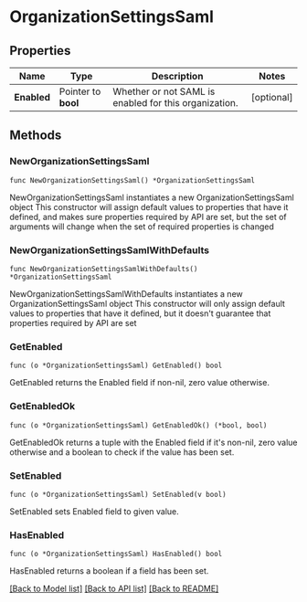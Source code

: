 # OrganizationSettingsSaml

## Properties

Name | Type | Description | Notes
---- | ---- | ----------- | ------
**Enabled** | Pointer to **bool** | Whether or not SAML is enabled for this organization. | [optional] 

## Methods

### NewOrganizationSettingsSaml

`func NewOrganizationSettingsSaml() *OrganizationSettingsSaml`

NewOrganizationSettingsSaml instantiates a new OrganizationSettingsSaml object
This constructor will assign default values to properties that have it defined,
and makes sure properties required by API are set, but the set of arguments
will change when the set of required properties is changed

### NewOrganizationSettingsSamlWithDefaults

`func NewOrganizationSettingsSamlWithDefaults() *OrganizationSettingsSaml`

NewOrganizationSettingsSamlWithDefaults instantiates a new OrganizationSettingsSaml object
This constructor will only assign default values to properties that have it defined,
but it doesn't guarantee that properties required by API are set

### GetEnabled

`func (o *OrganizationSettingsSaml) GetEnabled() bool`

GetEnabled returns the Enabled field if non-nil, zero value otherwise.

### GetEnabledOk

`func (o *OrganizationSettingsSaml) GetEnabledOk() (*bool, bool)`

GetEnabledOk returns a tuple with the Enabled field if it's non-nil, zero value otherwise
and a boolean to check if the value has been set.

### SetEnabled

`func (o *OrganizationSettingsSaml) SetEnabled(v bool)`

SetEnabled sets Enabled field to given value.

### HasEnabled

`func (o *OrganizationSettingsSaml) HasEnabled() bool`

HasEnabled returns a boolean if a field has been set.


[[Back to Model list]](../README.md#documentation-for-models) [[Back to API list]](../README.md#documentation-for-api-endpoints) [[Back to README]](../README.md)


